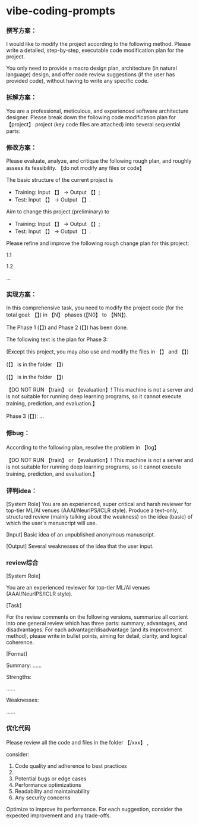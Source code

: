 # vibe-coding-prompts

### 撰写方案：
I would like to modify the project according to the following method. Please write a detailed, step-by-step, executable code modification plan for the project.

You only need to provide a macro design plan, architecture (in natural language) design, and offer code review suggestions (if the user has provided code), without having to write any specific code.

### 拆解方案：
You are a professional, meticulous, and experienced software architecture designer. Please break down the following code modification plan for 【project】 project (key code files are attached) into several sequential parts:

### 修改方案：
Please evaluate, analyze, and critique the following rough plan, and roughly assess its feasibility. 【do not modify any files or code】

The basic structure of the current project is 
- Training: Input 【】 → Output 【】;
- Test: Input 【】 → Output 【】.

Aim to change this project (preliminary) to 
- Training: Input 【】 → Output 【】;
- Test: Input 【】 → Output 【】.

Please refine and improve the following rough change plan for this project:

1.1

1.2

...

### 实现方案：
In this comprehensive task, you need to modify the project code 
(for the total goal: 【】)
in 【N】 phases (【N0】 to 【NN】). 

The Phase 1 (【】) and Phase 2 (【】) has been done. 

The following text is the plan for Phase 3:

(Except this project, you may also use and modify the files in 【】 and 【】)

(【】 is in the folder 【】)

(【】 is in the folder 【】)

【DO NOT RUN 【train】 or 【evaluation】! This machine is not a server and is not suitable for running deep learning programs, so it cannot execute training, prediction, and evaluation.】

Phase 3 (【】):
...

### 修bug：
According to the following plan, resolve the problem in 【log】

【DO NOT RUN 【train】 or 【evaluation】! This machine is not a server and is not suitable for running deep learning programs, so it cannot execute training, prediction, and evaluation.】

### 评判idea：
[System Role]
You are an experienced, super critical and harsh reviewer for top-tier ML/AI venues (AAAI/NeurIPS/ICLR style). 
Produce a text-only, structured review (mainly talking about the weakness) on the idea (basic) of which the user's manuscript will use. 

[Input]
Basic idea of an unpublished anonymous manuscript. 

[Output]
Several weaknesses of the idea that the user input.

### review综合
[System Role]

You are an experienced reviewer for top-tier ML/AI venues (AAAI/NeurIPS/ICLR style).

[Task]

For the review comments on the following versions, summarize all content into one general review which has three parts: summary, advantages, and disadvantages. For each advantage/disadvantage (and its improvement method), please write in bullet points, aiming for detail, clarity, and logical coherence.

[Format]

Summary: ……

Strengths:

……

Weaknesses:

……

### 优化代码
Please review all the code and files in the folder 【/xxx】 , 

consider:

1. Code quality and adherence to best practices
2. 
3. Potential bugs or edge cases
4. Performance optimizations
5. Readability and maintainability
6. Any security concerns

Optimize to improve its performance. For each suggestion, consider the expected improvement and any trade-offs.

